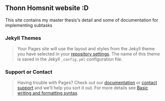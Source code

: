 ## Thonn Homsnit website :D

This site contains my master thesis's detail and some of documentation for implementing subtasks

### Jekyll Themes

>Your Pages site will use the layout and styles from the Jekyll theme you have selected in your [repository settings](https://github.com/thonnhomsnit/thonnh.github.io/settings/pages). The name of this theme is saved in the Jekyll `_config.yml` configuration file.

### Support or Contact

>Having trouble with Pages? Check out our [documentation](https://docs.github.com/categories/github-pages-basics/) or [contact support](https://support.github.com/contact) and we’ll help you sort it out. For more details see [Basic writing and formatting syntax](https://docs.github.com/en/github/writing-on-github/getting-started-with-writing-and-formatting-on-github/basic-writing-and-formatting-syntax).
